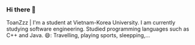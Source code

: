 ### Hi there 👋
ToanZzz | I'm a student at Vietnam-Korea University.
I am currently studying software engineering.
Studied programming languages such as C++ and Java.
😄: Travelling, playing sports, sleepping,...


<!--
**ToanThatTha/ToanThatTha** is a ✨ _special_ ✨ repository because its `README.md` (this file) appears on your GitHub profile.

Here are some ideas to get you started:

- 🔭 I’m currently working on ...
- 🌱 I’m currently learning ...
- 👯 I’m looking to collaborate on ...
- 🤔 I’m looking for help with ...
- 💬 Ask me about ...
- 📫 How to reach me: ...
- 😄 Pronouns: ...
- ⚡ Fun fact: ...
-->
